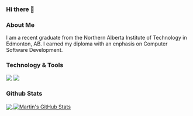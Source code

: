 ### Hi there 👋


### About Me
  I am a recent graduate from the Northern Alberta Institute of Technology in Edmonton, AB. I earned my diploma with an enphasis on Computer Software Development.
  
  

### Technology & Tools
![](https://img.shields.io/badge/Code-JavaScript-informational?style=flat&logo=javascript&logoColor=white&color=2bbc8a)
![](https://img.shields.io/badge/Editor-Visual%20Studio%20Code-green?style=flat&logo=vhttps://simpleicons.org/icons/visualstudiocode.svg&logoColor=white&color=2bbc8a)


### Github Stats

<a href="https://github.com/viloriajer/viloriajer">
  <img align="center" src="https://github-readme-stats.vercel.app/api/top-langs/?username=viloriajer&hide=java,html,tex&title_color=ffffff&text_color=c9cacc&icon_color=2bbc8a&bg_color=1d1f21" />
</a>

<a href="https://github.com/viloriajer/viloriajer">
  <img align="center" src="https://github-readme-stats.vercel.app/api?username=viloriajer&show_icons=true&line_height=27&count_private=true&title_color=ffffff&text_color=c9cacc&icon_color=2bbc8a&bg_color=1d1f21" alt="Martin's GitHub Stats" />
</a>
<!--
**viloriajer/viloriajer** is a ✨ _special_ ✨ repository because its `README.md` (this file) appears on your GitHub profile.

Here are some ideas to get you started:

- 🔭 I’m currently working on ...
- 🌱 I’m currently learning ...
- 👯 I’m looking to collaborate on ...
- 🤔 I’m looking for help with ...
- 💬 Ask me about ...
- 📫 How to reach me: ...
- 😄 Pronouns: ...
- ⚡ Fun fact: ...
-->
